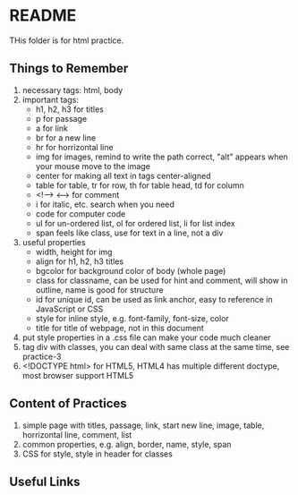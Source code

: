 # README

THis folder is for html practice. 

## Things to Remember
1. necessary tags: html, body
2. important tags: 
   * h1, h2, h3 for titles
   * p for passage
   * a for link
   * br for a new line
   * hr for horrizontal line
   * img for images, remind to write the path correct, "alt" appears when your mouse move to the image
   * center for making all text in tags center-aligned
   * table for table, tr for row, th for table head, td for column
   * \<!--> <--> for comment
   * i for italic, etc. search when you need
   * code for computer code 
   * ul for un-ordered list, ol for ordered list, li for list index
   * span feels like class, use for text in a line, not a div
3. useful properties
   * width, height for img
   * align for h1, h2, h3 titles
   * bgcolor for background color of body (whole page)
   * class for classname, can be used for hint and comment, will show in outline, name is good for structure
   * id for unique id, can be used as link anchor, easy to reference in JavaScript or CSS
   * style for inline style, e.g. font-family, font-size, color
   * title for title of webpage, not in this document
4. put style properties in a .css file can make your code much cleaner
5. tag div with classes, you can deal with same class at the same time, see practice-3
6. \<!DOCTYPE html> for HTML5, HTML4 has multiple different doctype, most browser support HTML5

## Content of Practices
1. simple page with titles, passage, link, start new line, image, table, horrizontal line, comment, list
2. common properties, e.g. align, border, name, style, span
3. CSS for style, style in header for classes

## Useful Links
